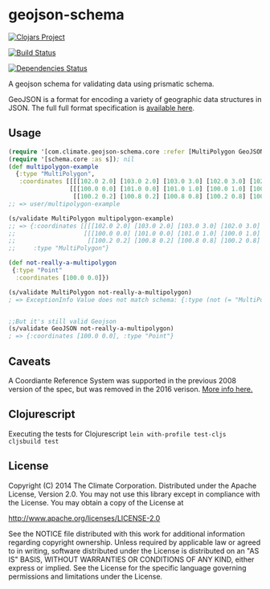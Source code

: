 # geojson-schema

[![Clojars Project](http://clojars.org/com.climate/geojson-schema/latest-version.svg)](http://clojars.org/com.climate/geojson-schema)

[![Build Status](https://travis-ci.org/TheClimateCorporation/geojson-schema.svg?branch=master)](https://travis-ci.org/TheClimateCorporation/geojson-schema)

[![Dependencies Status](http://jarkeeper.com/TheClimateCorporation/geojson-schema/status.png)](http://jarkeeper.com/TheClimateCorporation/geojson-schema)

A geojson schema for validating data using prismatic schema.

GeoJSON is a format for encoding a variety of geographic data structures in JSON.
The full full format specification is [available here](https://tools.ietf.org/html/rfc7946).

## Usage


```clojure
(require '[com.climate.geojson-schema.core :refer [MultiPolygon GeoJSON]]); nil
(require '[schema.core :as s]); nil
(def multipolygon-example
  {:type "MultiPolygon",
   :coordinates [[[[102.0 2.0] [103.0 2.0] [103.0 3.0] [102.0 3.0] [102.0 2.0]]] 
                 [[[100.0 0.0] [101.0 0.0] [101.0 1.0] [100.0 1.0] [100.0 0.0]] 
                  [[100.2 0.2] [100.8 0.2] [100.8 0.8] [100.2 0.8] [100.2 0.2]]]]})
;; => user/multipolygon-example

(s/validate MultiPolygon multipolygon-example)
;; => {:coordinates [[[[102.0 2.0] [103.0 2.0] [103.0 3.0] [102.0 3.0] [102.0 2.0]]] 
;;                   [[[100.0 0.0] [101.0 0.0] [101.0 1.0] [100.0 1.0] [100.0 0.0]] 
;;                    [[100.2 0.2] [100.8 0.2] [100.8 0.8] [100.2 0.8] [100.2 0.2]]]], 
;;     :type "MultiPolygon"}

(def not-really-a-multipolygon
 {:type "Point"
  :coordinates [100.0 0.0]})

(s/validate MultiPolygon not-really-a-multipolygon)
; => ExceptionInfo Value does not match schema: {:type (not (= "MultiPolygon" "Point")), :coordinates [(not (sequential? 100.0)) (not (sequential? 0.0))]}  schema.core/validate (core.clj:165)


;;But it's still valid Geojson
(s/validate GeoJSON not-really-a-multipolygon)
; => {:coordinates [100.0 0.0], :type "Point"}

```

## Caveats

A Coordiante Reference System was supported in the previous 2008 version of the
spec, but was removed in the 2016 verison. [More info here.](https://tools.ietf.org/html/rfc7946#section-4)


## Clojurescript

Executing the tests for Clojurescript `lein with-profile test-cljs cljsbuild test`

## License

Copyright (C) 2014 The Climate Corporation. Distributed under the Apache License, Version 2.0. You may not use this library except in compliance with the License. You may obtain a copy of the License at

http://www.apache.org/licenses/LICENSE-2.0

See the NOTICE file distributed with this work for additional information regarding copyright ownership. Unless required by applicable law or agreed to in writing, software distributed under the License is distributed on an "AS IS" BASIS, WITHOUT WARRANTIES OR CONDITIONS OF ANY KIND, either express or implied. See the License for the specific language governing permissions and limitations under the License.
